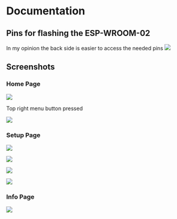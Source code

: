 # Documentation
## Pins for flashing the ESP-WROOM-02
In my opinion the back side is easier to access the needed pins
![](./img/img08.jpg)

## Screenshots
### Home Page
![](./img/img01.png)

Top right menu button pressed

![](./img/img02.png)

### Setup Page

![](./img/img03.png)

![](./img/img04.png)

![](./img/img05.png)

![](./img/img06.png)


### Info Page

![](./img/img07.png)
